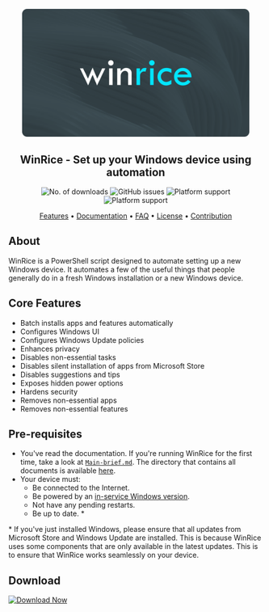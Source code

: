 <p align="center">
 <img alt="Files Logo" <img src="files/banner.png" width="450">
 <h2 align="center">WinRice - Set up your Windows device using automation
</h2>
</p>

<p align="center">
<img alt="No. of downloads" src="https://img.shields.io/github/downloads/pratyakshm/WinRice/total">  <img alt="GitHub issues" src="https://img.shields.io/github/issues/pratyakshm/WinRice">   <img alt="Platform support" src="https://img.shields.io/badge/Windows%2011-Ready-blue?&logo=windows11">  <img alt="Platform support" src="https://img.shields.io/badge/Windows%2010-Ready-blue?&logo=windows">
</p>

<p align="center">
<a href="#core-features">Features</a> &bull; 
<a href="doc">Documentation</a> &bull; 
<a href="doc/Frequently-answered-questions.md">FAQ</a> &bull; 
<a href="LICENSE">License</a> &bull; 
<a href="https://github.com/pratyakshm/WinRice/blob/main/doc/CONTRIBUTING.md">Contribution</a>
</p>

## About

WinRice is a PowerShell script designed to automate setting up a new Windows device. It automates a few of the useful things that people generally do in a fresh Windows installation or a new Windows device.

## Core Features

- Batch installs apps and features automatically
- Configures Windows UI
- Configures Windows Update policies
- Enhances privacy
- Disables non-essential tasks
- Disables silent installation of apps from Microsoft Store
- Disables suggestions and tips
- Exposes hidden power options
- Hardens security
- Removes non-essential apps
- Removes non-essential features

## Pre-requisites

- You've read the documentation. If you're running WinRice for the first time, take a look at [`Main-brief.md`](https://github.com/pratyakshm/WinRice/blob/main/doc/Main-brief.md). The directory that contains all documents is available [here](https://github.com/pratyakshm/WinRice/tree/main/doc).
- Your device must:
  - Be connected to the Internet.
  - Be powered by an [in-service Windows version](https://github.com/pratyakshm/WinRice/blob/main/doc/Supported-winver.md).
  - Not have any pending restarts.
  - Be up to date. \*

\* If you've just installed Windows, please ensure that all updates from Microsoft Store and Windows Update are installed. This is because WinRice uses some components that are only available in the latest updates. This is to ensure that WinRice works seamlessly on your device.

## Download

<a href="https://github.com/pratyakshm/WinRice/releases/download/v0.5.04112021/WinRice.exe"><img alt="Download Now" src="https://user-images.githubusercontent.com/54220235/216923215-0d0ecd81-8d99-47bb-828c-55aa894d3c6a.png"></a>

<!-- #### Alternative method
  <details><summary> Click to expand </summary>
  Alternatively, use Win + X shortcut to open the quick links menu, and from there open Terminal (Admin) (or Windows PowerShell (Admin) if you are on Windows 10) and execute this command:

```powershell
Invoke-WebRequest bit.ly/WinRice | Invoke-Expression
```
  </details>
-->
